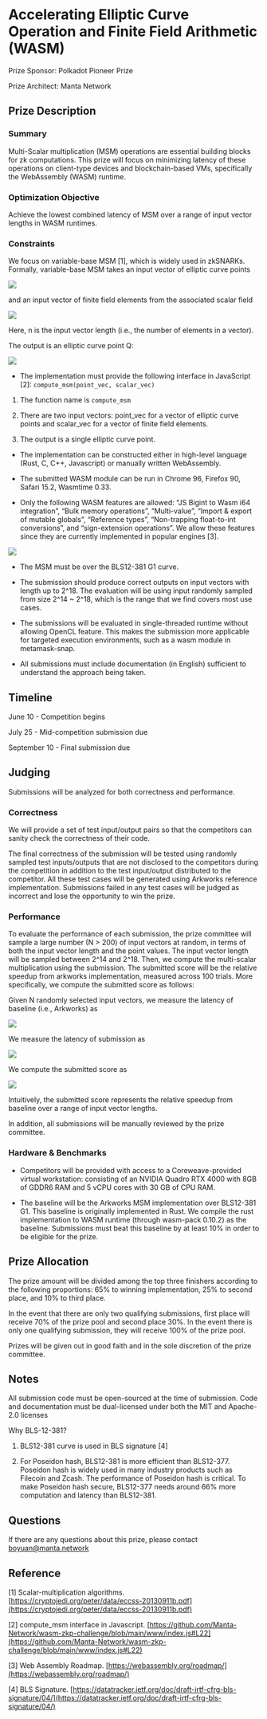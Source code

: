# Accelerating Elliptic Curve Operation and Finite Field Arithmetic (WASM)

  

Prize Sponsor: Polkadot Pioneer Prize

Prize Architect: Manta Network

## Prize Description

### Summary

Multi-Scalar multiplication (MSM) operations are essential building blocks for zk computations. This prize will focus on minimizing latency of these operations on client-type devices and blockchain-based VMs, specifically the WebAssembly (WASM) runtime.

### Optimization Objective

Achieve the lowest combined latency of MSM over a range of input vector lengths in WASM runtimes.

### Constraints

We focus on variable-base MSM [1], which is widely used in zkSNARKs. Formally, variable-base MSM takes an input vector of elliptic curve points

![](https://lh5.googleusercontent.com/JYhSGXPDFH-_2Gf-T9aivPpeq0C8uuiCKhjRg8zYxie0in0RjIht8OZp6zq09V0xvq9i4cUWDqBHAKRiQu-XtevebIE7TyRPgzhrz-LApfuPpdVj6dRjFYUkSmOHT2u2sdXz5vUV_BmuIasSWg)

and an input vector of finite field elements from the associated scalar field

![](https://lh5.googleusercontent.com/HtnrKsnZkLwU2FUXn_AOkweUS2f4w1ZR65gy_RfYjlaZScZUpwO4oN2Jps3NGcB7t6cYVDTK7KLcXSB6AWRvoYjEdwveuNNDnx8FEQrpUrj3gx-uDPwLfDLJDqrVj8e67TLGt9rI0f87uN75CQ)

Here, n is the input vector length (i.e., the number of elements in a vector).

The output is an elliptic curve point Q:

![](https://lh4.googleusercontent.com/bHfO9zAMT5fiNqykRuWecAz2c-Fwa81AXRcIIMKLtr9-nVBCPHCrMY3ZIj2QztrsutBS8t5vawZ857VkCBpY_Qtm4fIPAW_EGmsEk5QS5TNGpLtfFI8zbcCgccRqJBZHYQpzKLYRuEFmcToogA)

-   The implementation must provide the following interface in JavaScript [2]: `compute_msm(point_vec, scalar_vec)`
    

1.  The function name is `compute_msm`
    
2.  There are two input vectors: point_vec for a vector of elliptic curve points and scalar_vec for a vector of finite field elements.
    
3.  The output is a single elliptic curve point.
    

-   The implementation can be constructed either in high-level language (Rust, C, C++, Javascript) or manually written WebAssembly.
    
-   The submitted WASM module can be run in Chrome 96, Firefox 90, Safari 15.2, Wasmtime 0.33.
    
-   Only the following WASM features are allowed: “JS Bigint to Wasm i64 integration”, “Bulk memory operations”, “Multi-value”, “Import & export of mutable globals”, “Reference types”, “Non-trapping float-to-int conversions”, and “sign-extension operations”. We allow these features since they are currently implemented in popular engines [3].
    

  

![](https://lh6.googleusercontent.com/tewO232Raz5bODrFASIztBaflz41bWGiH0ILl8W82SJSmgotMb2VmJUsQguUACGvj6ej3FdwLGQ-KcAkPAPCsQ8yPDt3hRcCI6Yr0jU6FyAPQ7fB0vAdLLkWYaBNR1wxAZKR2vsrMni-22kZVw)

  

-   The MSM must be over the BLS12-381 G1 curve.
    
-   The submission should produce correct outputs on input vectors with length up to 2^18. The evaluation will be using input randomly sampled from size 2^14 ~ 2^18, which is the range that we find covers most use cases.
    
-   The submissions will be evaluated in single-threaded runtime without allowing OpenCL feature. This makes the submission more applicable for targeted execution environments, such as a wasm module in metamask-snap.
    
-   All submissions must include documentation (in English) sufficient to understand the approach being taken.
    

## Timeline

June 10 - Competition begins

July 25 - Mid-competition submission due

September 10 - Final submission due

## Judging

Submissions will be analyzed for both correctness and performance.

### Correctness

We will provide a set of test input/output pairs so that the competitors can sanity check the correctness of their code.

  

The final correctness of the submission will be tested using randomly sampled test inputs/outputs that are not disclosed to the competitors during the competition in addition to the test input/output distributed to the competitor. All these test cases will be generated using Arkworks reference implementation. Submissions failed in any test cases will be judged as incorrect and lose the opportunity to win the prize.

### Performance

To evaluate the performance of each submission, the prize committee will sample a large number (N > 200) of input vectors at random, in terms of both the input vector length and the point values. The input vector length will be sampled between 2^14 and 2^18. Then, we compute the multi-scalar multiplication using the submission. The submitted score will be the relative speedup from arkworks implementation, measured across 100 trials. More specifically, we compute the submitted score as follows:

  

Given N randomly selected input vectors, we measure the latency of baseline (i.e., Arkworks) as

![](https://lh5.googleusercontent.com/1xdVDKUSlg9FzyXJ5gEpp4FhnndIHA3QHqbDP8_pl3V8umz_TB6vy5zTAWq5kcCtpmRI316GnGrKHMlsmozx_zKZRWBpR26Ny96JAJBiv-KZoM73YSA98iDSVW213dsGLGPbVyaNOAVZNzcuKg)

We measure the latency of submission as

  

![](https://lh4.googleusercontent.com/ZCMpEaePN6ropQsIOjOohohht7KKkz7jLNpJ0fQ_Si6zRJjIlPQUflYmd3a_y6RwAp1LhRtiuqk3mmIf0I5f9cFNmfVNVQT8q0oAfXLl5R15YrHNRe_x4IejZFWBYNJJ6rb0FQW17BpPWAqGVg)

  

We compute the submitted score as

  

![](https://lh5.googleusercontent.com/A4zlOZtwgZm-RNPCo8khke1t4k_dRsnMhRRiUNkjq71Lzj_vBGhY0CzaDHDiiDb8U7spPmJsVPINJK_ip3eF5r_zRm9AkB6BQdAr-WtORnLu5eT_nWCX6Mi_H_ECmYmltD-3EmuqNNB8-EPv3A)

  

Intuitively, the submitted score represents the relative speedup from baseline over a range of input vector lengths.

  

In addition, all submissions will be manually reviewed by the prize committee.

### Hardware & Benchmarks

-   Competitors will be provided with access to a Coreweave-provided virtual workstation: consisting of an NVIDIA Quadro RTX 4000 with 8GB of GDDR6 RAM and 5 vCPU cores with 30 GB of CPU RAM.
    

  

-   The baseline will be the Arkworks MSM implementation over BLS12-381 G1. This baseline is originally implemented in Rust. We compile the rust implementation to WASM runtime (through wasm-pack 0.10.2) as the baseline. Submissions must beat this baseline by at least 10% in order to be eligible for the prize.
    

## Prize Allocation

The prize amount will be divided among the top three finishers according to the following proportions: 65% to winning implementation, 25% to second place, and 10% to third place.

  

In the event that there are only two qualifying submissions, first place will receive 70% of the prize pool and second place 30%. In the event there is only one qualifying submission, they will receive 100% of the prize pool.

  

Prizes will be given out in good faith and in the sole discretion of the prize committee.

## Notes

  

All submission code must be open-sourced at the time of submission. Code and documentation must be dual-licensed under both the MIT and Apache-2.0 licenses

  

Why BLS-12-381?

1.  BLS12-381 curve is used in BLS signature [4]
    
2.  For Poseidon hash, BLS12-381 is more efficient than BLS12-377. Poseidon hash is widely used in many industry products such as Filecoin and Zcash. The performance of Poseidon hash is critical. To make Poseidon hash secure, BLS12-377 needs around 66% more computation and latency than BLS12-381.
    

## Questions

If there are any questions about this prize, please contact boyuan@manta.network

## Reference

[1] Scalar-multiplication algorithms. [https://cryptojedi.org/peter/data/eccss-20130911b.pdf](https://cryptojedi.org/peter/data/eccss-20130911b.pdf)

[2] compute_msm interface in Javascript. [https://github.com/Manta-Network/wasm-zkp-challenge/blob/main/www/index.js#L22](https://github.com/Manta-Network/wasm-zkp-challenge/blob/main/www/index.js#L22)

[3] Web Assembly Roadmap. [https://webassembly.org/roadmap/](https://webassembly.org/roadmap/)

[4] BLS Signature. [https://datatracker.ietf.org/doc/draft-irtf-cfrg-bls-signature/04/](https://datatracker.ietf.org/doc/draft-irtf-cfrg-bls-signature/04/)

